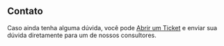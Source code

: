 ## Contato

Caso ainda tenha alguma dúvida, você pode [Abrir um Ticket](https://loop.desk360.com.br/tickets/new) e enviar sua dúvida diretamente para um de nossos consultores.
